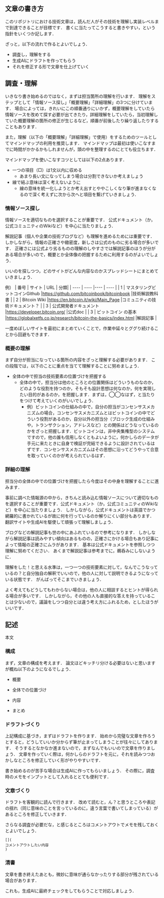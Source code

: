 ## 文章の書き方

このリポジトリにおける技術文章は，読んだ人がその技術を理解し実装レベルまで到達できることが目標です．
書くに当たってこうすると書きやすい，という指針をいくつか記します．

ざっと，以下の流れで作るとよいでしょう．
- 調査し，理解をする
- 生成AIにドラフトを作ってもらう
- それを修正する形で文章を仕上げていく


## 調査・理解
いきなり書き始めるのではなく，まずは担当箇所の理解を行います．
理解をステップとして「情報ソース探し」「概要理解」「詳細理解」の3つに分けています．
場合によっては，きれいにこの順番通りにいかず，概要理解をしていたら情報ソースを改めて探す必要が出てきたり，詳細理解をしていたら，当初理解していた概要理解の箇所の修正が生じるなど，順番が前後したり繰り返したりすることもあります．

また，理解（以下の「概要理解」「詳細理解」で使用）をするためのツールとしてマインドマップの利用を推奨します．
マインドマップは最初は使いこなすまでに時間がかかるかもしれませんが，頭の中を整理するのにとても役立ちます．

マインドマップを使いこなすコツとしては以下の2点あります．
- 一つの項目（□）は1文以内に収める
    - あまり長い文になってしまう場合は分割できないか考えましょう
- 線で結ぶ意味は深く考えないように
    - 線の意味を統一化しようとか考え出すとややこしくなり筆が進まなくなるので深く考えずに次から次へと項目を繋げていきましょう．


### 情報ソース探し
情報ソースを適切なものを選択することが重要です．
公式ドキュメント（か，公式コミュニティのWikiなど）を中心に当たりましょう．

解説記事（個人や企業の技術ブログなど）も理解を進めるためには重要です．
しかしながら，情報の正確さや緻密度，新しさは公式のものに劣る場合が多いです．
正確さには公式より劣るものの理解のしやすさでは解説記事のほうが分がある場合が多いので，概要とか全体像の把握するために利用するのがよいでしょう．

いいのを探しつつ，どのサイトがどんな内容なのかスプレッドシートにまとめていきましょう．

例）
| 番号 | サイト | URL | 分類|
| ---- | ---- |---- | ---- | 
| 1 | マスタリングビットコインGithub |https://github.com/bitcoinbook/bitcoinbook |技術解説教科書 | 
| 2 | Bitcoin Wiki |https://en.bitcoin.it/wiki/Main_Page |コミュニティの技術ドキュメント？ |
| 3 | 公式開発者ドキュメント |https://developer.bitcoin.org/ |公式doc |
| 3 | ビットコイン の基本 |https://globalxetfs.co.jp/research/bitcoin-the-basics/index.html |解説記事 |


一度めぼしいサイトを最初にまとめていくことで，作業中延々とググり続けることから回避もできます．



### 概要の理解
まず自分が担当になっている箇所の内容をざっと理解する必要があります．
この段階では，以下のことに重点を当てて理解することに努めましょう．
- 全体の中で担当の技術要素の位置づけを把握する
    - 全体の中で，担当分は他のところとの位置関係はどういうものなのか，どのような役割を持つのか，そもそも設計思想は何なのか，何を実現したい目的があるのか，を把握します．まずは，◯◯なはず，と当たりをつけて考えていくのがいいでしょう．
        - 例）ビットコインの仕組みの中で，自分の担当がコンセンサスメカニズムの場合，コンセンサスメカニズムとはビットコインの中でどういう役割があるのか，自分以外の担当分（ブロック生成の仕組みや，トランザクション，アドレスなど）との関係はどうなっているのかをざっと把握します．ビットコインは，非中央集権型のシステムですので，他の誰も信用しなくともよいように，何かしらのデータが手元に来たときに自身で検証が完結できるように設計されているはずです．コンセンサスメカニズムはその思想に沿ってどうやって合意を取っていくのかが考えられているはず．



### 詳細の理解
担当分の全体の中での位置づけを把握したら今度はその中身を理解することに進みます．

事前に調べた情報源の中から，きちんと読み込む情報ソースについて適切なものを選択することが重要です．公式ドキュメント（か，公式コミュニティのWikiなど）を中心に当たりましょう．
しかしながら，公式ドキュメントは英語でかつ網羅的に書かれているが故に何を行っているのか解りにくい部分もあります．
翻訳サイトや生成AIを駆使して頑張って理解しましょう．

ブログなどの解説記事も世の中にあふれているので参考になります．
しかしながら解説記事は読みやすい傾向はあるものの，正確さにかける場合もあり記事によって情報の正確さにムラがあります．
基本は公式ドキュメントを参照しつつ理解に努めてください．
あくまで解説記事は参考までに，鵜呑みにしないように．

理解をした！と思える水準は，一つ一つの技術要素に対して，なんでこうなっているの？と自分独自の解釈でいいので，他の人に対して説明できるようになっている状態です．
がんばってそこまでいきましょう．

よく考えてもどうしてもわからない場合は，他の人に相談するとヒントが得られる場合が多いです．
しかしながら，その他の人も直接的な答えを持っていることは少ないので，議論をしつつ自分とは違う考え方にふれるため，としたほうがいいです．


## 記述
本文
### 構成
まず，文章の構成を考えます．
論文ほどキッチリ分ける必要はないと思いますが概ね以下のようになるでしょう．
- 概要



- 全体での位置づけ
- 内容
- まとめ




### ドラフトづくり
上記構成に基づき，まずはドラフトを作ります．
始めから完璧な文章を作ろうとすると，どうしていいか分からず筆が止まってしまうことが往々にしてあります．
そうするとなかなか進まないので，まずなんでもいいので文章を作りましょう．
文章を作っていく際は，何かしらのドラフトを元に，それを読みつつおかしなところを修正していく形がやりやすいです．

書き始めるのが苦手な場合は生成AIに作ってもらいましょう．
その際に，調査時のメモをインプットとして入れるととても便利です．

### 文章づくり
ドラフトを客観的に読んで行きます．
改めて読むと，ん？と思うところや表記の揺れ（同じ意味のことを言っているのに，違う言葉で書いてしまっている）があるところを修正していきます．

さらなる調査が必要だな，と感じるところはコメントアウトでメモを残しておくとよいでしょう．
```
[](
コメントアウトしたい内容
)
```

### 清書
文章を書き終えたあとも，微妙に意味が通らなかったりする部分が残されている場合があります．

これも，生成AIに最終チェックをしてもらうことで対応しましょう．